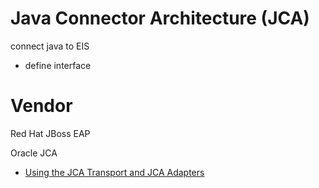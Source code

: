 # Java Connector Architecture (JCA)
connect java to EIS
- define interface



# Vendor
Red Hat JBoss EAP

Oracle JCA
- [Using the JCA Transport and JCA Adapters](https://docs.oracle.com/en/middleware/soa-suite/service-bus/14.1.2/develop/using-jca-transport-and-jca-adapters.html)